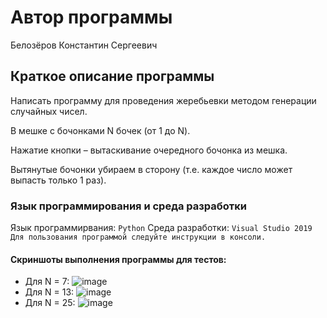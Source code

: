 # Автор программы
Белозёров Константин Сергеевич

## Краткое описание программы
Написать программу для проведения жеребьевки методом генерации случайных чисел.  

В мешке с бочонками N бочек (от 1 до N). 

Нажатие кнопки – вытаскивание очередного бочонка из мешка. 

Вытянутые бочонки убираем в сторону (т.е. каждое число может выпасть только 1 раз). 

### Язык программирования и среда разработки
Язык программирвания: ` Python `
Среда разработки: ` Visual Studio 2019 `
`Для пользования программой следуйте инструкции в консоли.`

#### Скриншоты выполнения программы для тестов:
- Для N = 7: 
![image](https://user-images.githubusercontent.com/114245476/207730711-8ca94997-731b-49c1-bc40-979820a42036.png)
- Для N = 13: 
![image](https://user-images.githubusercontent.com/114245476/207730880-f840912b-3e1d-4153-83ea-8f3383056e66.png)
- Для N = 25:
![image](https://user-images.githubusercontent.com/114245476/207731000-3c57094a-1e1f-4e41-a052-e74592889807.png)
